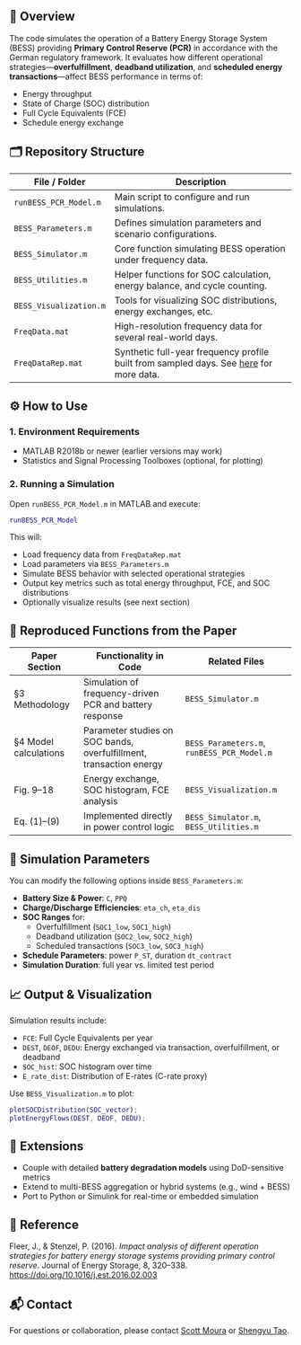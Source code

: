 ## 📌 Overview

The code simulates the operation of a Battery Energy Storage System (BESS) providing **Primary Control Reserve (PCR)** in accordance with the German regulatory framework. It evaluates how different operational strategies—**overfulfillment**, **deadband utilization**, and **scheduled energy transactions**—affect BESS performance in terms of:

- Energy throughput
- State of Charge (SOC) distribution
- Full Cycle Equivalents (FCE)
- Schedule energy exchange


## 🗂 Repository Structure

| File / Folder           | Description |
|------------------------|-------------|
| `runBESS_PCR_Model.m`  | Main script to configure and run simulations. |
| `BESS_Parameters.m`    | Defines simulation parameters and scenario configurations. |
| `BESS_Simulator.m`     | Core function simulating BESS operation under frequency data. |
| `BESS_Utilities.m`     | Helper functions for SOC calculation, energy balance, and cycle counting. |
| `BESS_Visualization.m` | Tools for visualizing SOC distributions, energy exchanges, etc. |
| `FreqData.mat`         | High-resolution frequency data for several real-world days. |
| `FreqDataRep.mat`      | Synthetic full-year frequency profile built from sampled days. See [here](https://github.com/terencetaothucb/ERCOT-DataCrawler/tree/main/data/ercot) for more data.|


## ⚙️ How to Use

### 1. **Environment Requirements**
- MATLAB R2018b or newer (earlier versions may work)
- Statistics and Signal Processing Toolboxes (optional, for plotting)

### 2. **Running a Simulation**

Open `runBESS_PCR_Model.m` in MATLAB and execute:

```matlab
runBESS_PCR_Model
```

This will:
- Load frequency data from `FreqDataRep.mat`
- Load parameters via `BESS_Parameters.m`
- Simulate BESS behavior with selected operational strategies
- Output key metrics such as total energy throughput, FCE, and SOC distributions
- Optionally visualize results (see next section)


## 🧪 Reproduced Functions from the Paper

| Paper Section | Functionality in Code | Related Files |
|---------------|-----------------------|---------------|
| §3 Methodology | Simulation of frequency-driven PCR and battery response | `BESS_Simulator.m` |
| §4 Model calculations | Parameter studies on SOC bands, overfulfillment, transaction energy | `BESS_Parameters.m`, `runBESS_PCR_Model.m` |
| Fig. 9–18 | Energy exchange, SOC histogram, FCE analysis | `BESS_Visualization.m` |
| Eq. (1)–(9) | Implemented directly in power control logic | `BESS_Simulator.m`, `BESS_Utilities.m` |


## 🧩 Simulation Parameters

You can modify the following options inside `BESS_Parameters.m`:

- **Battery Size & Power**: `C`, `PPQ`
- **Charge/Discharge Efficiencies**: `eta_ch`, `eta_dis`
- **SOC Ranges** for:
  - Overfulfillment (`SOC1_low`, `SOC1_high`)
  - Deadband utilization (`SOC2_low`, `SOC2_high`)
  - Scheduled transactions (`SOC3_low`, `SOC3_high`)
- **Schedule Parameters**: power `P_ST`, duration `dt_contract`
- **Simulation Duration**: full year vs. limited test period


## 📈 Output & Visualization

Simulation results include:

- `FCE`: Full Cycle Equivalents per year
- `DEST`, `DEOF`, `DEDU`: Energy exchanged via transaction, overfulfillment, or deadband
- `SOC_hist`: SOC histogram over time
- `E_rate_dist`: Distribution of E-rates (C-rate proxy)

Use `BESS_Visualization.m` to plot:

```matlab
plotSOCDistribution(SOC_vector);
plotEnergyFlows(DEST, DEOF, DEDU);
```


## 🧠 Extensions

- Couple with detailed **battery degradation models** using DoD-sensitive metrics
- Extend to multi-BESS aggregation or hybrid systems (e.g., wind + BESS)
- Port to Python or Simulink for real-time or embedded simulation


## 📄 Reference

Fleer, J., & Stenzel, P. (2016). *Impact analysis of different operation strategies for battery energy storage systems providing primary control reserve*. Journal of Energy Storage, 8, 320–338. https://doi.org/10.1016/j.est.2016.02.003


## 📬 Contact

For questions or collaboration, please contact [Scott Moura](smoura@berkeley.edu) or [Shengyu Tao](sytao@berkeley.edu).
